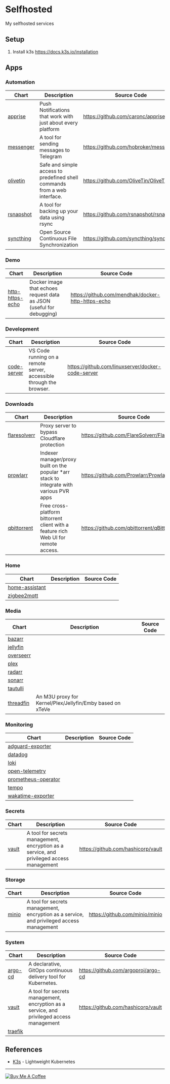 # Selfhosted

My selfhosted services

## Setup

1. Install k3s https://docs.k3s.io/installation

## Apps

### Automation

| Chart                                    | Description                                                               | Source Code                            |
| ---------------------------------------- | ------------------------------------------------------------------------- | -------------------------------------- |
| [apprise](charts/automation/apprise)     | Push Notifications that work with just about every platform               | https://github.com/caronc/apprise      |
| [messenger](charts/automation/messenger) | A tool for sending messages to Telegram                                   | https://github.com/hobroker/messenger  |
| [olivetin](charts/automation/olivetin)   | Safe and simple access to predefined shell commands from a web interface. | https://github.com/OliveTin/OliveTin   |
| [rsnapshot](charts/automation/rsnapshot) | A tool for backing up your data using rsync                               | https://github.com/rsnapshot/rsnapshot |
| [syncthing](charts/automation/syncthing) | Open Source Continuous File Synchronization                               | https://github.com/syncthing/syncthing |

### Demo

| Chart                                          | Description                                                          | Source Code                                       |
| ---------------------------------------------- | -------------------------------------------------------------------- | ------------------------------------------------- |
| [http-https-echo](charts/demo/http-https-echo) | Docker image that echoes request data as JSON (useful for debugging) | https://github.com/mendhak/docker-http-https-echo |

### Development

| Chart                                         | Description                                                         | Source Code                                       |
| --------------------------------------------- | ------------------------------------------------------------------- | ------------------------------------------------- |
| [code-server](charts/development/code-server) | VS Code running on a remote server, accessible through the browser. | https://github.com/linuxserver/docker-code-server |

### Downloads

| Chart                                         | Description                                                                              | Source Code                                  |
| --------------------------------------------- | ---------------------------------------------------------------------------------------- | -------------------------------------------- |
| [flaresolverr](charts/downloads/flaresolverr) | Proxy server to bypass Cloudflare protection                                             | https://github.com/FlareSolverr/FlareSolverr |
| [prowlarr](charts/downloads/prowlarr)         | Indexer manager/proxy built on the popular *arr stack to integrate with various PVR apps | https://github.com/Prowlarr/Prowlarr         |
| [qbittorrent](charts/downloads/qbittorrent)   | Free cross-platform bittorrent client with a feature rich Web UI for remote access.      | https://github.com/qbittorrent/qBittorrent   |

### Home

| Chart                                        | Description | Source Code |
| -------------------------------------------- | ----------- | ----------- |
| [home-assistant](charts/home/home-assistant) |             |             |
| [zigbee2mqtt](charts/home/zigbee2mqtt)       |             |             |

### Media

| Chart                               | Description                                               | Source Code |
| ----------------------------------- | --------------------------------------------------------- | ----------- |
| [bazarr](charts/media/bazarr)       |                                                           |             |
| [jellyfin](charts/media/jellyfin)   |                                                           |             |
| [overseerr](charts/media/overseerr) |                                                           |             |
| [plex](charts/media/plex)           |                                                           |             |
| [radarr](charts/media/radarr)       |                                                           |             |
| [sonarr](charts/media/sonarr)       |                                                           |             |
| [tautulli](charts/media/tautulli)   |                                                           |             |
| [threadfin](charts/media/threadfin) | An M3U proxy for Kernel/Plex/Jellyfin/Emby based on xTeVe |             |

### Monitoring

| Chart                                                        | Description | Source Code |
| ------------------------------------------------------------ | ----------- | ----------- |
| [adguard-exporter](charts/monitoring/adguard-exporter)       |             |             |
| [datadog](charts/monitoring/datadog)                         |             |             |
| [loki](charts/monitoring/loki)                               |             |             |
| [open-telemetry](charts/monitoring/open-telemetry)           |             |             |
| [prometheus-operator](charts/monitoring/prometheus-operator) |             |             |
| [tempo](charts/monitoring/tempo)                             |             |             |
| [wakatime-exporter](charts/monitoring/wakatime-exporter)     |             |             |

### Secrets

| Chart                         | Description                                                                              | Source Code                        |
| ----------------------------- | ---------------------------------------------------------------------------------------- | ---------------------------------- |
| [vault](charts/secrets/vault) | A tool for secrets management, encryption as a service, and privileged access management | https://github.com/hashicorp/vault |

### Storage

| Chart                         | Description                                                                              | Source Code                    |
| ----------------------------- | ---------------------------------------------------------------------------------------- | ------------------------------ |
| [minio](charts/storage/minio) | A tool for secrets management, encryption as a service, and privileged access management | https://github.com/minio/minio |

### System

| Chart                            | Description                                                                              | Source Code                         |
| -------------------------------- | ---------------------------------------------------------------------------------------- | ----------------------------------- |
| [argo-cd](charts/system/argocd)  | A declarative, GitOps continuous delivery tool for Kubernetes.                           | https://github.com/argoproj/argo-cd |
| [vault](charts/system/stakater)  | A tool for secrets management, encryption as a service, and privileged access management | https://github.com/hashicorp/vault  |
| [traefik](charts/system/traefik) |                                                                                          |                                     |---

## References

- [K3s](https://k3s.io/) - Lightweight Kubernetes

---

[![Buy Me A Coffee](https://www.buymeacoffee.com/assets/img/guidelines/download-assets-sm-2.svg)](https://www.buymeacoffee.com/hobroker)
